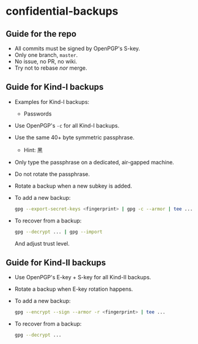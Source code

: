 # confidential-backups

## Guide for the repo

- All commits must be signed by OpenPGP's S-key.
- Only one branch, `master`.
- No issue, no PR, no wiki.
- Try not to rebase _nor_ merge.

## Guide for Kind-I backups

- Examples for Kind-I backups:
    - Passwords
- Use OpenPGP's `-c` for all Kind-I backups.
- Use the same 40+ byte symmetric passphrase.
    - Hint: 黑
- Only type the passphrase on a dedicated, air-gapped machine.
- Do not rotate the passphrase.
- Rotate a backup when a new subkey is added.
- To add a new backup:

    ```bash
    gpg --export-secret-keys <fingerprint> | gpg -c --armor | tee ...
    ```

- To recover from a backup:

    ```bash
    gpg --decrypt ... | gpg --import
    ```
    And adjust trust level.

## Guide for Kind-II backups

- Use OpenPGP's E-key + S-key for all Kind-II backups.
- Rotate a backup when E-key rotation happens.
- To add a new backup:

    ```bash
    gpg --encrypt --sign --armor -r <fingerprint> | tee ...
    ```

- To recover from a backup:

    ```bash
    gpg --decrypt ...
    ```

